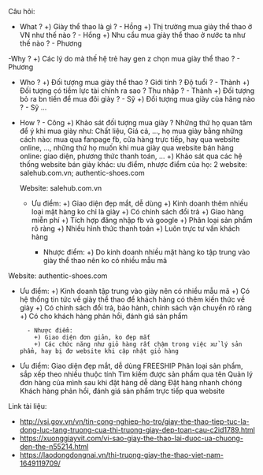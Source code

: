 Câu hỏi:

- What ?
  +) Giày thể thao là gì ? - Hồng
  +) Thị trường mua giày thể thao ở VN như thế nào ? - Hồng
  +) Nhu cầu mua giày thể thao ở nước ta như thế nào ? - Phương

-Why ?
+) Các lý do mà thế hệ trẻ hay gen z chọn mua giày thể thao ? - Phương

- Who ?
  +) Đối tượng mua giày thể thao ? Giới tính ? Độ tuổi ? - Thành
  +) Đối tượng có tiềm lực tài chính ra sao ? Thu nhập ? - Thành
  +) Đối tượng bỏ ra bn tiền để mua đôi giày ? - Sỹ
  +) Đối tượng mua giày của hãng nào ? - Sỹ
  ...

- How ? - Công
  +) Khảo sát đối tượng mua giày ? Những thứ họ quan tâm để ý khi mua giày như: Chất liệu, Giá cả, ..., họ mua giày bằng những cách nào: mua qua fanpage fb, cửa hàng trực tiếp, hay qua website online, ..., những thứ họ muốn khi mua giày qua website bán hàng online: giao diện, phương thức thanh toán, ...
  +) Khảo sát qua các hệ thống website bán giày khác: ưu điểm, nhược điểm của họ:
  2 website: salehub.com.vn; authentic-shoes.com

  Website: salehub.com.vn

  - Ưu điểm:
    +) Giao diện đẹp mắt, dễ dùng
    +) Kinh doanh thêm nhiều loại mặt hàng ko chỉ là giày
    +) Có chính sách đổi trả
    +) Giao hàng miễn phí
    +) Tích hợp đăng nhập fb và google
    +) Phân loại sản phẩm rõ ràng
    +) Nhiều hình thức thanh toán
    +) Luôn trực tư vấn khách hàng

    - Nhược điểm:
      +) Do kinh doanh nhiều mặt hàng ko tập trung vào giày thể thao nên ko có nhiều mẫu mã

Website: authentic-shoes.com

- Ưu điểm:
  +) Kinh doanh tập trung vào giày nên có nhiều mẫu mã
  +) Có hệ thống tin tức về giày thể thao để khách hàng có thêm kiến thức về giày
  +) Có chính sách đổi trả, bảo hành, chính sách vận chuyển rõ ràng
  +) Có cho khách hàng phản hồi, đánh giá sản phẩm

        - Nhược điểm:
          +) Giao diện đơn giản, ko đẹp mắt
          +) Các chức năng như giỏ hàng rất chậm trong việc xử lý sản phẩm, hay bị đơ website khi cập nhật giỏ hàng

- Ưu điểm:
  Giao diện đẹp mắt, dễ dùng
  FREESHIP
  Phân loại sản phẩm, sắp xếp theo nhiều thuộc tính
  Tìm kiếm được sản phẩm qua tên
  Quản lý đơn hàng của mình sau khi đặt hàng dễ dàng
  Đặt hàng nhanh chóng
  Khách hàng phản hồi, đánh giá sản phẩm trực tiếp qua website

Link tài liệu:

- http://vsi.gov.vn/vn/tin-cong-nghiep-ho-tro/giay-the-thao-tiep-tuc-la-dong-luc-tang-truong-cua-thi-truong-giay-dep-toan-cau-c2id1789.html
- https://xuonggiayvit.com/vi-sao-giay-the-thao-lai-duoc-ua-chuong-den-the-n55214.html
- https://laodongdongnai.vn/thi-truong-giay-the-thao-viet-nam-1649119709/
